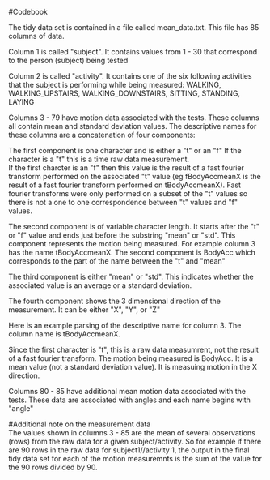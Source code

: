 #Codebook 

The tidy data set is contained in a file called mean_data.txt.  This file has 85 columns of data.  

Column 1 is called "subject".  It contains values from 1 - 30 that correspond to the person (subject) being tested  

Column 2 is called "activity".  It contains one of the six following activities that the subject is performing
while being measured: WALKING, WALKING_UPSTAIRS, WALKING_DOWNSTAIRS, SITTING, STANDING, LAYING  

Columns 3 - 79 have  motion data associated with the tests. These columns all contain mean and standard deviation values.
The descriptive names for these columns are a concatenation of four components:  

The first component is one character and is either a "t" or an "f"  If the character is a "t" this is a time raw data measurement.  
If the first charcter is an "f" then this value is the result of a fast fourier transform performed on the
associated "t" value  (eg fBodyAccmeanX is the result of a fast fourier transform performed on tBodyAccmeanX).
Fast fourier transforms were only performed on a subset of the "t" values so there is not a one to one correspondence
between "t" values and "f" values.  

The second component is of variable character length.  It starts after the "t" or "f" value and ends just before the
substring "mean" or "std".  This component represents the motion being measured.  For example column 3 has the name
tBodyAccmeanX.  The second component is BodyAcc which corresponds to the part of the name between the "t" and "mean"  

The third component is either "mean" or "std".  This indicates whether the associated value is an average or a standard
deviation.  

The fourth component shows the 3 dimensional direction of the measurement.  It can be either "X", "Y", or "Z"  

Here is an example parsing of the descriptive name for column 3.  The column name is tBodyAccmeanX.  

Since the first character is "t", this is a raw data measumrent, not the result of a fast fourier transform.  The
motion being measured is BodyAcc.  It is a mean value (not a standard deviation value).  It is measuing motion in the
X direction. 

Columns 80 - 85 have additional  mean motion data associated with the tests. These data are associated with 
angles and each name begins with "angle"

#Additional note on the measurement data  
The values shown in columns 3 - 85 are the mean of several observations (rows) from the raw data for a given subject/activity.
So for example if there are 90 rows in the raw data for subject1//activity 1, the output in the final tidy data set for
each of the motion measuremnts is the sum of the value for the 90 rows divided by 90.  












